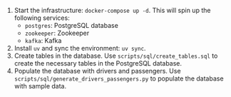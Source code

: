 1. Start the infrastructure: `docker-compose up -d`. This will spin up the following services:
   - `postgres`: PostgreSQL database
   - `zookeeper`: Zookeeper
   - `kafka`: Kafka
2. Install `uv` and sync the environment: `uv sync`.
3. Create tables in the database. Use `scripts/sql/create_tables.sql` to create the necessary tables in the PostgreSQL database.
4. Populate the database with drivers and passengers. Use `scripts/sql/generate_drivers_passengers.py` 
to populate the database with sample data.